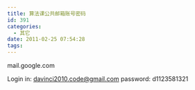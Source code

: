 ```yaml
---
title: 算法课公共邮箱账号密码
id: 391
categories:
  - 其它
date: 2011-02-25 07:54:28
tags:
---
```


mail.google.com

Login in: davinci2010.code@gmail.com
password: d1123581321 